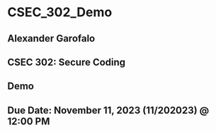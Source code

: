 # CSEC_302_Demo

## Alexander Garofalo

## CSEC 302: Secure Coding

## Demo

## Due Date: November 11, 2023 (11/202023) @ 12:00 PM
